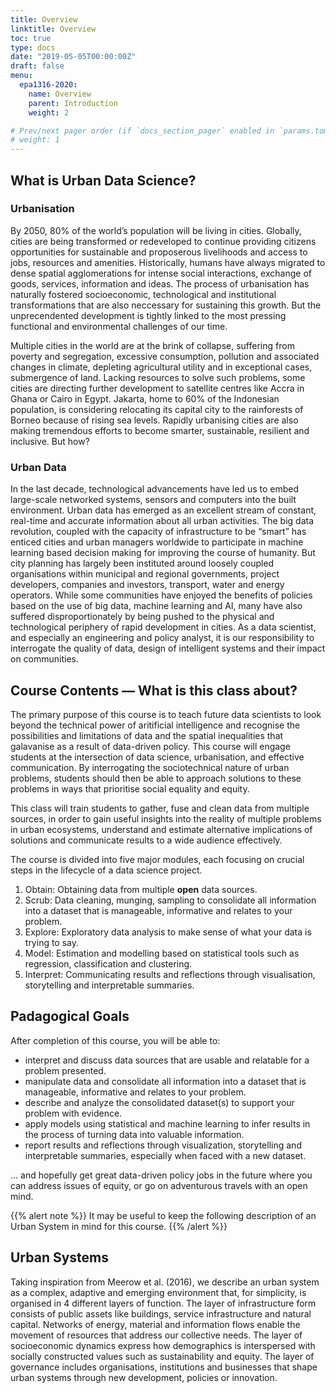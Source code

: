 ```yaml
---
title: Overview
linktitle: Overview
toc: true
type: docs
date: "2019-05-05T00:00:00Z"
draft: false
menu:
  epa1316-2020:
    name: Overview
    parent: Introduction
    weight: 2

# Prev/next pager order (if `docs_section_pager` enabled in `params.toml`)
# weight: 1
---
```


## What is Urban Data Science?

### Urbanisation
By 2050, 80% of the world’s population will be living in cities. Globally, cities are being transformed or redeveloped to continue providing citizens opportunities for sustainable and proposerous livelihoods and access to jobs, resources and amenities. Historically, humans have always migrated to dense spatial agglomerations for intense social interactions, exchange of goods, services, information and ideas. The process of urbanisation has naturally fostered socioeconomic, technological and institutional transformations that are also neccessary for sustaining this growth. But the unprecendented development is tightly linked to the most pressing functional and environmental challenges of our time.

Multiple cities in the world are at the brink of collapse, suffering from poverty and segregation, excessive consumption, pollution and associated changes in climate, depleting agricultural utility and in exceptional cases, submergence of land. Lacking resources to solve such problems, some cities are directing further development to satellite centres like Accra in Ghana or Cairo in Egypt. Jakarta, home to 60% of the Indonesian population, is considering relocating its capital city to the rainforests of Borneo because of rising sea levels. Rapidly urbanising cities are also making tremendous efforts to become smarter, sustainable, resilient and inclusive. But how?

### Urban Data
In the last decade, technological advancements have led us to embed large-scale networked systems, sensors and computers into the built environment. Urban data has emerged as an excellent stream of constant, real-time and accurate information about all urban activities. The big data revolution, coupled with the capacity of infrastructure to be “smart” has enticed cities and urban managers worldwide to participate in machine learning based decision making for improving the course of humanity. But city planning has largely been instituted around loosely coupled organisations within municipal and regional governments, project developers, companies and investors, transport, water and energy operators. While some communities have enjoyed the benefits of policies based on the use of big data, machine learning and AI, many have also suffered disproportionately by being pushed to the physical and technological periphery of rapid development in cities. As a data scientist, and especially an engineering and policy analyst, it is our responsibility to interrogate the quality of data, design of intelligent systems and their impact on communities.

## Course Contents — What is this class about?

The primary purpose of this course is to teach future data scientists to look beyond the technical power of aritificial intelligence and recognise the possibilities and limitations of data and the spatial inequalities that galavanise as a result of data-driven policy. This course will engage students at the intersection of data science, urbanisation, and effective communication. By interrogating the sociotechnical nature of urban problems, students should then be able to approach solutions to these problems in ways that prioritise social equality and equity.

This class will train students to gather, fuse and clean data from multiple sources, in order to gain useful insights into the reality of multiple problems in urban ecosystems, understand and estimate alternative implications of solutions and communicate results to a wide audience effectively.

The course is divided into five major modules, each focusing on crucial steps in the lifecycle of a data science project.

1. Obtain: Obtaining data from multiple **open** data sources.
2. Scrub: Data cleaning, munging, sampling to consolidate all information into a dataset that is manageable, informative and relates to your problem.
3. Explore: Exploratory data analysis to make sense of what your data is trying to say.
4. Model: Estimation and modelling based on statistical tools such as regression, classification and clustering.
5. Interpret: Communicating results and reflections through visualisation, storytelling and interpretable summaries.

## Padagogical Goals

After completion of this course, you will be able to:

* interpret and discuss data sources that are usable and relatable for a problem presented.
* manipulate data and consolidate all information into a dataset that is manageable, informative and relates to your problem.
* describe and analyze the consolidated dataset(s) to support your problem with evidence.
* apply models using statistical and machine learning to infer results in the process of turning data into valuable information.
* report results and reflections through visualization, storytelling and interpretable summaries, especially when faced with a new dataset.

… and hopefully get great data-driven policy jobs in the future where you can address issues of equity, or go on adventurous travels with an open mind.

{{% alert note %}}
It may be useful to keep the following description of an Urban System in mind for this course.
{{% /alert %}}

## Urban Systems
Taking inspiration from Meerow et al. (2016), we describe an urban system as a complex, adaptive and emerging environment that, for simplicity, is organised in 4 different layers of function. The layer of infrastructure form consists of public assets like buildings, service infrastructure and natural capital. Networks of energy, material and information flows enable the movement of resources that address our collective needs. The layer of socioeconomic dynamics express how demographics is interspersed with socially constructed values such as sustainability and equity. The layer of governance includes organisations, institutions and businesses that shape urban systems through new development, policies or innovation.
